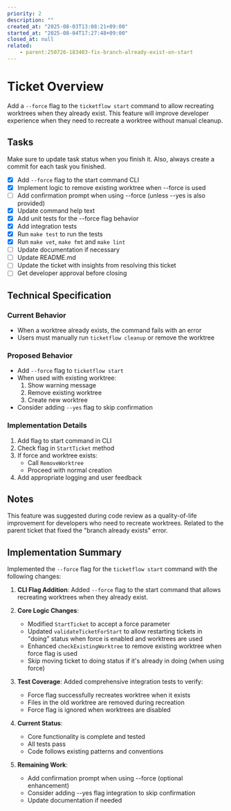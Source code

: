 ```yaml
---
priority: 2
description: ""
created_at: "2025-08-03T13:08:21+09:00"
started_at: "2025-08-04T17:27:48+09:00"
closed_at: null
related:
    - parent:250726-183403-fix-branch-already-exist-on-start
---
```


# Ticket Overview

Add a `--force` flag to the `ticketflow start` command to allow recreating worktrees when they already exist. This feature will improve developer experience when they need to recreate a worktree without manual cleanup.

## Tasks
Make sure to update task status when you finish it. Also, always create a commit for each task you finished.

- [x] Add `--force` flag to the start command CLI
- [x] Implement logic to remove existing worktree when --force is used
- [ ] Add confirmation prompt when using --force (unless --yes is also provided)
- [x] Update command help text
- [x] Add unit tests for the --force flag behavior
- [x] Add integration tests
- [x] Run `make test` to run the tests
- [x] Run `make vet`, `make fmt` and `make lint`
- [ ] Update documentation if necessary
- [ ] Update README.md
- [ ] Update the ticket with insights from resolving this ticket
- [ ] Get developer approval before closing

## Technical Specification

### Current Behavior
- When a worktree already exists, the command fails with an error
- Users must manually run `ticketflow cleanup` or remove the worktree

### Proposed Behavior
- Add `--force` flag to `ticketflow start`
- When used with existing worktree:
  1. Show warning message
  2. Remove existing worktree
  3. Create new worktree
- Consider adding `--yes` flag to skip confirmation

### Implementation Details
1. Add flag to start command in CLI
2. Check flag in `StartTicket` method
3. If force and worktree exists:
   - Call `RemoveWorktree`
   - Proceed with normal creation
4. Add appropriate logging and user feedback

## Notes

This feature was suggested during code review as a quality-of-life improvement for developers who need to recreate worktrees. Related to the parent ticket that fixed the "branch already exists" error.

## Implementation Summary

Implemented the `--force` flag for the `ticketflow start` command with the following changes:

1. **CLI Flag Addition**: Added `--force` flag to the start command that allows recreating worktrees when they already exist.

2. **Core Logic Changes**:
   - Modified `StartTicket` to accept a force parameter
   - Updated `validateTicketForStart` to allow restarting tickets in "doing" status when force is enabled and worktrees are used
   - Enhanced `checkExistingWorktree` to remove existing worktree when force flag is used
   - Skip moving ticket to doing status if it's already in doing (when using force)

3. **Test Coverage**: Added comprehensive integration tests to verify:
   - Force flag successfully recreates worktree when it exists
   - Files in the old worktree are removed during recreation
   - Force flag is ignored when worktrees are disabled

4. **Current Status**: 
   - Core functionality is complete and tested
   - All tests pass
   - Code follows existing patterns and conventions

5. **Remaining Work**:
   - Add confirmation prompt when using --force (optional enhancement)
   - Consider adding --yes flag integration to skip confirmation
   - Update documentation if needed